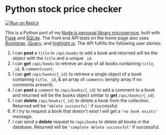 # Python stock price checker

[![Run on Repl.it](https://repl.it/badge/github/tywmick/library-python)](https://repl.it/github/tywmick/library-python)

This is a Python port of my [Node.js personal library microservice](https://ty-library.glitch.me/), built with [Flask](https://flask.palletsprojects.com/en/1.1.x/) and [SQLite](https://sqlite.org/index.html). The front end API tests on the home page also uses [Bootstrap](https://getbootstrap.com/), [jQuery](https://jquery.com/), and [highlight.js](https://highlightjs.org/). The API fulfills the following user stories:

1. I can **post** a `title` to `/api/books` to add a book and returned will be the object with the `title` and a unique `_id`.
2. I can **get** `/api/books` to retrieve an aray of all books containing `title`, `_id`, & `commentcount`.
3. I can **get** `/api/books/{_id}` to retrieve a single object of a book containing `title`, `_id`, & an array of `comments` (empty array if no comments present).
4. I can **post** a `comment` to `/api/books/{_id}` to add a comment to a book and returned will be the books object similar to **get** `/api/books/{_id}`.
5. I can **delete** `/api/books/{_id}` to delete a book from the collection. Returned will be `"delete successful"` if successful.
6. If I try to request a book that doesn't exist I will get a `"no book exists"` message.
7. I can send a **delete** request to `/api/books` to delete all books in the database. Returned will be `"complete delete successful"` if successful.
